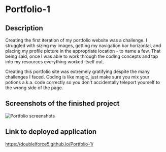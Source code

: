 # Portfolio-1

## Description 

Creating the first iteration of my portfolio website was a challenge. 
I struggled with sizing my images, getting my navigation bar horizontal, and placing my profile picture in the appropriate location - to name a few. That being said, once I was able to work through the coding concepts and tap into my resources everything worked itself out. 

Creating this portfolio site was extremely gratifying despite the many challenges I faced. Coding is like magic, just make sure you mix your potions a.k.a. code correctly so you don't accidentally teleport yourself to the wrong side of the page. 

## Screenshots of the finished project

![Portfolio screenshots](assets/Portfolio-screen-shot.png)

## Link to deployed application

https://doublelforce5.github.io/Portfolio-1/
